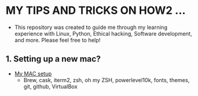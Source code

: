 # MY TIPS AND TRICKS ON HOW2 ... 

* This repository was created to guide me through my learning experience with Linux, Python, Ethical hacking, Software development, and more. Please feel free to help!


## 1. Setting up a new mac?
   
   * [My MAC setup](https://github.com/fcarvalhopacheco/HOW2/blob/master/1.macos_catalina_setup/myOSsetup.md)
      -  Brew, cask, iterm2, zsh, oh my ZSH, powerlevel10k, fonts, themes, git, github, VirtualBox 
